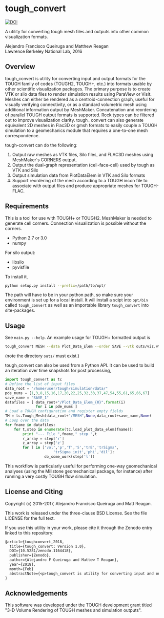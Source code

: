 tough\_convert
=============

[![DOI](https://zenodo.org/badge/DOI/10.5281/zenodo.1164418.svg)](https://doi.org/10.5281/zenodo.1164418)

A utility for converting tough mesh files and outputs into other common visualization formats.

Alejandro Francisco Queiruga and Matthew Reagan  
Lawrence Berkeley National Lab, 2016

Overview
--------

tough\_convert is utility for converting input and output formats for the TOUGH family of codes (TOUGH2, TOUGH+, etc.) into formats usable by other scientific visualization packages. The primary purpose is to create VTK or silo data files to render simulation results using ParaView or VisIt. Meshes can either be rendered as a centroid-connection graph, useful for visually verifying connectivity, or as a standard volumetric mesh using additional information output by MeshMaker. Concatenation and reordering of parallel TOUGH output formats is supported. Rock types can be filtered out to improve visualization clarity. tough\_ convert can also generate equivalent 2D meshes in Flac3D or gmsh formats to easily couple a TOUGH simulation to a geomechanics module that requires a one-to-one mesh correspondence.

tough-convert can do the following:

1. Output raw meshes as VTK files, Silo files, and FLAC3D meshes using MeshMaker's CORNERS output.
2. Output the dual-graph representation (cell-face-cell) used by tough as VTK and Silo
3. Output simulation data from PlotDataElem in VTK and Silo formats
4. Support reordering of the mesh according to a TOUGH incon file to associate with output files and
produce appropriate meshes for TOUGH-FLAC.

Requirements
------------

This is a tool for use with TOUGH+ or TOUGH2. MeshMaker is needed to generate cell corners. Connection visualization is
possible without the corners.

- Python 2.7 or 3.0
- numpy

For silo output:

- libsilo
- pyvisfile

To install it,

```bash
python setup.py install --prefix=/path/to/opt/
```

The path will have to be in your python path, so make sure your environment is set up for a local install. It will install a scipt into `opt/bin` called `tough_convert` as well as an importable library `tough_convert` into site-packages.

Usage
-----

See `main.py --help`. An example usage for TOUGH+ formatted output is
```bash
tough_convert MESH --data Plot_Data_Elem --order SAVE --vtk outs/viz.vtk
```
(note the directory `outs/` must exist.)

tough\_convert can also be used from a Python API. It can be used to build an iteration over time snapshots for post processing,
```python
import tough_convert as tc
# Define the list of input files
data_root = "/home/user/tough/simulation/data/"
pde_nums = [1,3,8,15,16,17,20,22,25,32,33,37,47,54,55,61,65,66,67]
save_name = "SAVE_1"
datafiles = [ data_root+"/Plot_Data_Elem_{0}".format(i)
              for i in pde_nums ]
# Load a TOUGH configuration and register empty fields
TM = tc.Tough_Mesh(data_root+"/MESH",None,data_root+save_name,None)
# Loop over the data
for fname in datafiles:
    for t,step in enumerate(tc.load_plot_data_elem(fname)):
        print "--- File ",fname," step ",t
		r_array = step['r']
        z_array = step['z']
        for l in ['vol','p','T','S','trE','trSigma',
                      'trSigma_init','phi','dil']:
				  do_some_work(step['l'])
```
This workflow is particularly useful for performing one-way geomechanical analyses (using the Millstone geomechanical package, for instance) after running a very costly TOUGH flow simulation.

License and Citing
------------------

Copyright (c) 2015-2017, Alejandro Francisco Queiruga and Matt Reagan.

This work is released under the three-clause BSD License. See the file LICENSE for the full text.

If you use this utility in your work, please cite it through the Zenodo entry linked to this repository:
```latex
@article{toughconvert_2018,
  title={tough_convert: Version 1.0},
  DOI={10.5281/zenodo.1164418},
  publisher={Zenodo},
  author={Alejandro F Queiruga and Mattew T Reagan},
  year={2018},
  month={Feb}
  abstractNote={<p>tough_convert is utility for converting input and output formats for the TOUGH family of codes (TOUGH2, TOUGH+, etc.) into formats usable by other scientific visualization packages.</p>},
}
```

Acknowledgements
----------------

This software was developed under the TOUGH development grant titled "3-D Volume Rendering of TOUGH meshes and simulation outputs".
